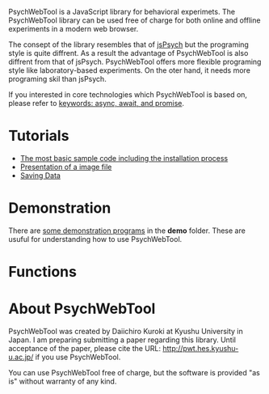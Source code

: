 PsychWebTool is a JavaScript library for behavioral experimets. The PsychWebTool library can be used free of charge for both online and offline experiments in a modern web browser.

The consept of the library resembles that of [jsPsych](http://www.jspsych.org/) but the programing style is quite diffrent. As a result the advantage of PsychWebTool is also diffrent from that of jsPsych. PsychWebTool offers more flexible programing style like laboratory-based experiments. On the oter hand, it needs more programing skil than jsPsych.

If you interested in core technologies which PsychWebTool is based on, please refer to [keywords: async, await, and promise](keywords.md).

# Tutorials
- [The most basic sample code including the installation process](tutorials/howtouse.md)
- [Presentation of a image file](tutorials/presentImage.md)
- [Saving Data](tutorials/saveData.md)

# Demonstration
There are [some demonstration programs](demo.md) in the **demo** folder. These are usuful for understanding how to use PsychWebTool. 

# Functions

# About PsychWebTool

PsychWebTool was created by Daiichiro Kuroki at Kyushu University in Japan. I am preparing submitting a paper regarding this library. Until acceptance of the paper, please cite the URL: http://pwt.hes.kyushu-u.ac.jp/ if you use PsychWebTool.

You can use PsychWebTool free of charge, but the software is provided "as is" without warranty of any kind.
